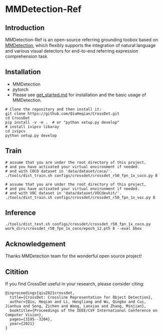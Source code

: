 # MMDetection-Ref

## Introduction  
MMDetection-Ref is an open-source referring grounding toobox based on [MMDetection](https://github.com/open-mmlab/mmdetection), which ﬂexibly supports the integration of natural language and various visual detectors for end-to-end referring expression comprehension task.

## Installation
* MMDetection
* pytorch
* Please see [get_started.md](https://github.com/QiuHeqian/CrossDet/blob/master/docs/get_started.md) for installation and the basic usage of MMDetection.

```
# Clone the repository and then install it:  
git clone https://github.com/QiuHeqian/CrossDet.git  
cd CrossDet  
pip install -v -e .  # or "python setup.py develop"  
# install ivipcv libaray
cd ivipcv  
python setup.py develop
```
## Train  
```
# assume that you are under the root directory of this project,
# and you have activated your virtual environment if needed.
# and with COCO dataset in 'data/dataset/coco/'.
./tools/dist_train.sh configs/crossdet/crossdet_r50_fpn_1x_coco.py 8
```
```
# assume that you are under the root directory of this project,
# and you have activated your virtual environment if needed.
# and with VOC dataset in 'data/dataset/VOCdevkit/'.
./tools/dist_train.sh configs/crossdet/crossdet_r50_fpn_1x_voc.py 8
```

## Inference
```
./tools/dist_test.sh configs/crossdet/crossdet_r50_fpn_1x_coco.py work_dirs/crossdet_r50_fpn_1x_coco/epoch_12.pth 8 --eval bbox
```
## Acknowledgement
Thanks MMDetection team for the wonderful open source project!

## Citition
If you find CrossDet useful in your research, please consider citing:  
```
@inproceedings{qiu2021crossdet,  
  title={CrossDet: Crossline Representation for Object Detection},  
  author={Qiu, Heqian and Li, Hongliang and Wu, Qingbo and Cui, Jianhua and Song, Zichen and Wang, Lanxiao and Zhang, Minjian},  
  booktitle={Proceedings of the IEEE/CVF International Conference on Computer Vision},  
  pages={3195--3204},  
  year={2021}  
}  
```
